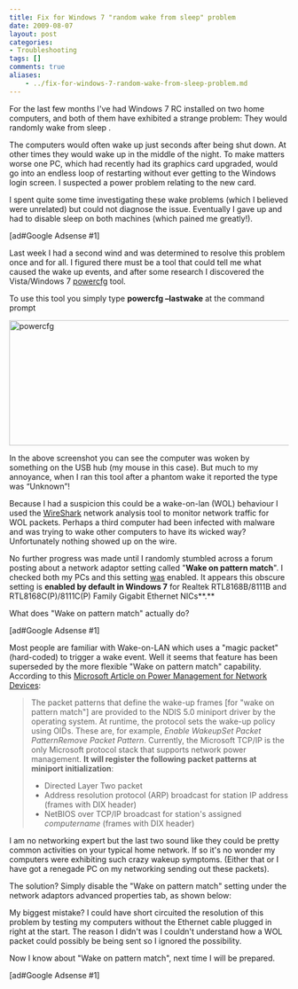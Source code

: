 ```yaml
---
title: Fix for Windows 7 "random wake from sleep" problem
date: 2009-08-07
layout: post
categories:
- Troubleshooting
tags: []
comments: true
aliases:
    - ../fix-for-windows-7-random-wake-from-sleep-problem.md
---
```


For the last few months I've had Windows 7 RC installed on two home computers, and both of them have exhibited a strange problem: They would randomly wake from sleep .

The computers would often wake up just seconds after being shut down. At other times they would wake up in the middle of the night. To make matters worse one PC, which had recently had its graphics card upgraded, would go into an endless loop of restarting without ever getting to the Windows login screen. I suspected a power problem relating to the new card.

I spent quite some time investigating these wake problems (which I believed were unrelated) but could not diagnose the issue. Eventually I gave up and had to disable sleep on both machines (which pained me greatly!).

[ad#Google Adsense #1]

Last week I had a second wind and was determined to resolve this problem once and for all. I figured there must be a tool that could tell me what caused the wake up events, and after some research I discovered the Vista/Windows 7 [powercfg](http://technet.microsoft.com/en-us/library/cc748940(WS.10).aspx) tool.

To use this tool you simply type **powercfg –lastwake** at the command prompt

<img style="display: inline; border: 0px initial initial;" title="powercfg with lastwake command" src="https://s3-us-west-2.amazonaws.com/jack-ukleja-com/powercfg1.png" border="0" alt="powercfg" width="681" height="226">

In the above screenshot you can see the computer was woken by something on the USB hub (my mouse in this case). But much to my annoyance, when I ran this tool after a phantom wake it reported the type was “Unknown”!

Because I had a suspicion this could be a wake-on-lan (WOL) behaviour I used the [WireShark](http://www.wireshark.org/) network analysis tool to monitor network traffic for WOL packets. Perhaps a third computer had been infected with malware and was trying to wake other computers to have its wicked way? Unfortunately nothing showed up on the wire.

No further progress was made until I randomly stumbled across a forum posting about a network adaptor setting called "**Wake on pattern match**". I checked both my PCs and this setting <span style="text-decoration: underline;">was</span> enabled. It appears this obscure setting is **enabled by default in Windows 7** for Realtek RTL8168B/8111B and RTL8168C(P)/8111C(P) Family Gigabit Ethernet NICs**.**

What does "Wake on pattern match" actually do?

[ad#Google Adsense #1]

Most people are familiar with Wake-on-LAN which uses a "magic packet" (hard-coded) to trigger a wake event. Well it seems that feature has been superseded by the more flexible "Wake on pattern match" capability. According to this [Microsoft Article on Power Management for Network Devices](http://www.microsoft.com/whdc/archive/netpm.mspx):
<blockquote>The packet patterns that define the wake-up frames [for "wake on pattern match"] are provided to the NDIS 5.0 miniport driver by the operating system. At runtime, the protocol sets the wake-up policy using OIDs. These are, for example, <em>Enable Wakeup</em><em>Set Packet Pattern</em><em>Remove Packet Pattern</em>. Currently, the Microsoft TCP/IP is the only Microsoft protocol stack that supports network power management. <strong>It will register the following packet patterns at miniport initialization</strong>:
<ul>
	<li>Directed Layer Two packet</li>
	<li>Address resolution protocol (ARP) broadcast for station IP address (frames with DIX header)</li>
	<li>NetBIOS over TCP/IP broadcast for station's assigned <em>computername</em> (frames with DIX header)</li>
</ul>
</blockquote>
I am no networking expert but the last two sound like they could be pretty common activities on your typical home network. If so it's no wonder my computers were exhibiting such crazy wakeup symptoms. (Either that or I have got a renegade PC on my networking sending out these packets).

The solution? Simply disable the "Wake on pattern match" setting under the network adaptors advanced properties tab, as shown below:

[](https://s3-us-west-2.amazonaws.com/jack-ukleja-com/realtek_wake_on_pattern_match.png)

My biggest mistake? I could have short circuited the resolution of this problem by testing my computers without the Ethernet cable plugged in right at the start. The reason I didn't was I couldn't understand how a WOL packet could possibly be being sent so I ignored the possibility.

Now I know about "Wake on pattern match", next time I will be prepared.

[ad#Google Adsense #1]